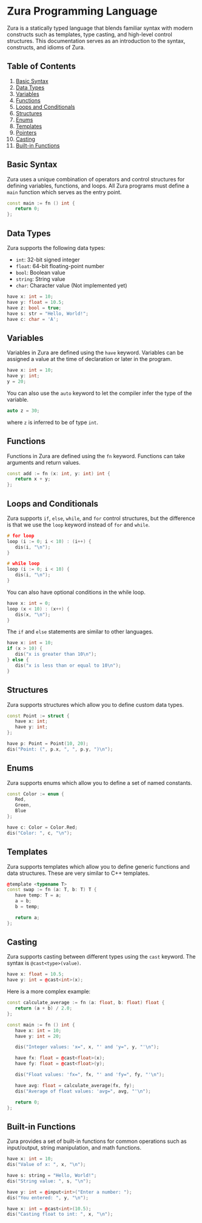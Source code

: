 # Zura Programming Language

Zura is a statically typed language that blends familiar syntax with modern constructs such as templates, type casting, and high-level control structures. This documentation serves as an introduction to the syntax, constructs, and idioms of Zura.

## Table of Contents
1. [Basic Syntax](#basic-syntax)
2. [Data Types](#data-types)
3. [Variables](#variables)
4. [Functions](#functions)
5. [Loops and Conditionals](#loops-and-conditionals)
6. [Structures](#structures)
7. [Enums](#enums)
8. [Templates](#templates)
9. [Pointers](#pointer)
10. [Casting](#casting)
11. [Built-in Functions](#built-in-functions)

## Basic Syntax

Zura uses a unique combination of operators and control structures for defining variables, functions, and loops. All Zura programs must define a `main` function which serves as the entry point.

```cpp
const main := fn () int {
   return 0;
};
```

## Data Types

Zura supports the following data types:

- `int`: 32-bit signed integer
- `float`: 64-bit floating-point number
- `bool`: Boolean value
- `string`: String value
- `char`: Character value (Not implemented yet)

```cpp
have x: int = 10;
have y: float = 10.5;
have z: bool = true;
have s: str = "Hello, World!";
have c: char = 'A';
```

## Variables

Variables in Zura are defined using the `have` keyword. Variables can be assigned a value at the time of declaration or later in the program.

```cpp
have x: int = 10;
have y: int;
y = 20;
```

You can also use the `auto` keyword to let the compiler infer the type of the variable.

```cpp
auto z = 30;
```
where `z` is inferred to be of type `int`.

## Functions

Functions in Zura are defined using the `fn` keyword. Functions can take arguments and return values.

```cpp
const add := fn (x: int, y: int) int {
   return x + y;
};
```

## Loops and Conditionals

Zura supports `if`, `else`, `while`, and `for` control structures, but the difference is that we use the `loop` keyword instead of `for` and `while`.

```cpp
# for loop
loop (i := 0; i < 10) : (i++) {
   dis(i, "\n");
}

# while loop
loop (i := 0; i < 10) {
   dis(i, "\n");
}
```

You can also have optional conditions in the while loop.

```cpp
have x: int = 0;
loop (x < 10) : (x++) {
   dis(x, "\n");
}
```

The `if` and `else` statements are similar to other languages.

```cpp
have x: int = 10;
if (x > 10) {
   dis("x is greater than 10\n");
} else {
   dis("x is less than or equal to 10\n");
}
```

## Structures

Zura supports structures which allow you to define custom data types.

```cpp
const Point := struct {
   have x: int;
   have y: int;
};

have p: Point = Point(10, 20);
dis("Point: (", p.x, ", ", p.y, ")\n");
```

## Enums

Zura supports enums which allow you to define a set of named constants.

```cpp
const Color := enum {
   Red,
   Green,
   Blue
};

have c: Color = Color.Red;
dis("Color: ", c, "\n");
```

## Templates
 
Zura supports templates which allow you to define generic functions and data structures.
These are very similar to C++ templates.

```cpp
@template <typename T>
const swap := fn (a: T, b: T) T {
   have temp: T = a;
   a = b;
   b = temp;

   return a;
};
```

## Casting

Zura supports casting between different types using the `cast` keyword.
The syntax is `@cast<type>(value)`.

```cpp
have x: float = 10.5;
have y: int = @cast<int>(x);
```

Here is a more complex example:

```cpp
const calculate_average := fn (a: float, b: float) float {
   return (a + b) / 2.0;
};

const main := fn () int { 
   have x: int = 10;
   have y: int = 20;

   dis("Integer values: 'x=", x, "' and 'y=", y, "'\n");

   have fx: float = @cast<float>(x);
   have fy: float = @cast<float>(y);

   dis("Float values: 'fx=", fx, "' and 'fy=", fy, "'\n");

   have avg: float = calculate_average(fx, fy);
   dis("Average of float values: 'avg=", avg, "'\n");

   return 0;
};
```

## Built-in Functions

Zura provides a set of built-in functions for common operations such as input/output, string manipulation, and math functions.

```cpp
have x: int = 10;
dis("Value of x: ", x, "\n");

have s: string = "Hello, World!";
dis("String value: ", s, "\n");

have y: int = @input<int>("Enter a number: ");
dis("You entered: ", y, "\n");

have x: int = @cast<int>(10.5);
dis("Casting float to int: ", x, "\n");
```
